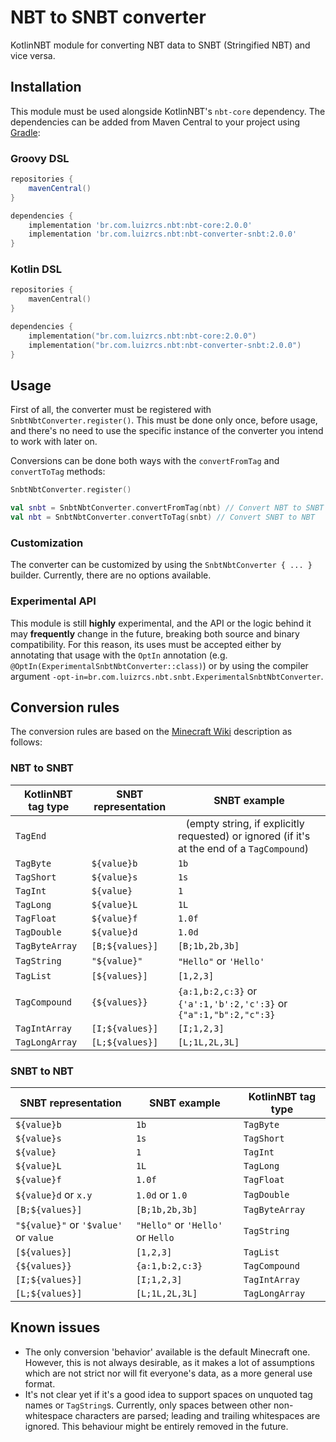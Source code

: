 # NBT to SNBT converter

KotlinNBT module for converting NBT data to SNBT (Stringified NBT) and vice versa.

## Installation

This module must be used alongside KotlinNBT's `nbt-core` dependency. The dependencies can be added from Maven Central
to your project using [Gradle](https://gradle.org/):

### Groovy DSL

```groovy
repositories {
    mavenCentral()
}

dependencies {
    implementation 'br.com.luizrcs.nbt:nbt-core:2.0.0'
    implementation 'br.com.luizrcs.nbt:nbt-converter-snbt:2.0.0'
}
```

### Kotlin DSL

```kotlin
repositories {
    mavenCentral()
}

dependencies {
    implementation("br.com.luizrcs.nbt:nbt-core:2.0.0")
    implementation("br.com.luizrcs.nbt:nbt-converter-snbt:2.0.0")
}
```

###                               

## Usage

First of all, the converter must be registered with `SnbtNbtConverter.register()`. This must be done only once, before
usage, and there's no need to use the specific instance of the converter you intend to work with later on.

Conversions can be done both ways with the `convertFromTag` and `convertToTag` methods:

```kotlin
SnbtNbtConverter.register()

val snbt = SnbtNbtConverter.convertFromTag(nbt) // Convert NBT to SNBT
val nbt = SnbtNbtConverter.convertToTag(snbt) // Convert SNBT to NBT
```

### Customization

The converter can be customized by using the `SnbtNbtConverter { ... }` builder. Currently, there are no options
available.

### Experimental API

This module is still **highly** experimental, and the API or the logic behind it may **frequently** change in the
future, breaking both source and binary compatibility. For this reason, its uses must be accepted either by annotating
that usage with the `OptIn` annotation (e.g. `@OptIn(ExperimentalSnbtNbtConverter::class)`) or by using the compiler
argument `-opt-in=br.com.luizrcs.nbt.snbt.ExperimentalSnbtNbtConverter`.

## Conversion rules

The conversion rules are based on the [Minecraft Wiki][Minecraft Wiki] description as follows:

### NBT to SNBT

| KotlinNBT tag type | SNBT representation | SNBT example                                                                                   |
|--------------------|---------------------|------------------------------------------------------------------------------------------------|
| `TagEnd`           | ` `                 | ` ` (empty string, if explicitly requested) or ignored (if it's at the end of a `TagCompound`) |
| `TagByte`          | `${value}b`         | `1b`                                                                                           |
| `TagShort`         | `${value}s`         | `1s`                                                                                           |
| `TagInt`           | `${value}`          | `1`                                                                                            |
| `TagLong`          | `${value}L`         | `1L`                                                                                           |
| `TagFloat`         | `${value}f`         | `1.0f`                                                                                         |
| `TagDouble`        | `${value}d`         | `1.0d`                                                                                         |
| `TagByteArray`     | `[B;${values}]`     | `[B;1b,2b,3b]`                                                                                 |
| `TagString`        | `"${value}"`        | `"Hello"` or `'Hello'`                                                                         |
| `TagList`          | `[${values}]`       | `[1,2,3]`                                                                                      |
| `TagCompound`      | `{${values}}`       | `{a:1,b:2,c:3}` or `{'a':1,'b':2,'c':3}` or `{"a":1,"b":2,"c":3}`                              |
| `TagIntArray`      | `[I;${values}]`     | `[I;1,2,3]`                                                                                    |
| `TagLongArray`     | `[L;${values}]`     | `[L;1L,2L,3L]`                                                                                 |

### SNBT to NBT

| SNBT representation                   | SNBT example                      | KotlinNBT tag type |
|---------------------------------------|-----------------------------------|--------------------|
| `${value}b`                           | `1b`                              | `TagByte`          |
| `${value}s`                           | `1s`                              | `TagShort`         |
| `${value}`                            | `1`                               | `TagInt`           |
| `${value}L`                           | `1L`                              | `TagLong`          |
| `${value}f`                           | `1.0f`                            | `TagFloat`         |
| `${value}d` or `x.y`                  | `1.0d` or `1.0`                   | `TagDouble`        |
| `[B;${values}]`                       | `[B;1b,2b,3b]`                    | `TagByteArray`     |
| `"${value}"` or `'$value'` or `value` | `"Hello"` or `'Hello'` or `Hello` | `TagString`        |
| `[${values}]`                         | `[1,2,3]`                         | `TagList`          |
| `{${values}}`                         | `{a:1,b:2,c:3}`                   | `TagCompound`      |
| `[I;${values}]`                       | `[I;1,2,3]`                       | `TagIntArray`      |
| `[L;${values}]`                       | `[L;1L,2L,3L]`                    | `TagLongArray`     |

## Known issues

- The only conversion 'behavior' available is the default Minecraft one. However, this is not always
  desirable, as it makes a lot of assumptions which are not strict nor will fit everyone's data, as a more general use
  format.
- It's not clear yet if it's a good idea to support spaces on unquoted tag names or `TagString`s. Currently, only spaces
  between other non-whitespace characters are parsed; leading and trailing whitespaces are ignored. This behaviour might
  be entirely removed in the future.

[Minecraft Wiki]: https://minecraft.fandom.com/wiki/NBT_format#SNBT_format